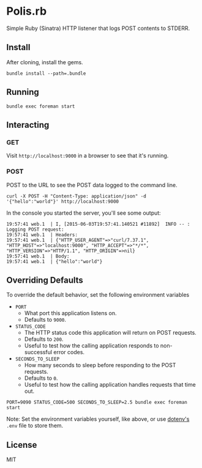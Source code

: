 # Polis.rb

Simple Ruby (Sinatra) HTTP listener that logs POST contents to STDERR.

## Install

After cloning, install the gems.

```
bundle install --path=.bundle
```

## Running

```
bundle exec foreman start
```

## Interacting

### GET

Visit `http://localhost:9000` in a browser to see that it's running.

### POST

POST to the URL to see the POST data logged to the command line.

```
curl -X POST -H "Content-Type: application/json" -d '{"hello":"world"}' http://localhost:9000
```

In the console you started the server, you'll see some output:

```
19:57:41 web.1  | I, [2015-06-03T19:57:41.140521 #11892]  INFO -- : Logging POST request:
19:57:41 web.1  | Headers:
19:57:41 web.1  | {"HTTP_USER_AGENT"=>"curl/7.37.1", "HTTP_HOST"=>"localhost:9000", "HTTP_ACCEPT"=>"*/*", "HTTP_VERSION"=>"HTTP/1.1", "HTTP_ORIGIN"=>nil}
19:57:41 web.1  | Body:
19:57:41 web.1  | {"hello":"world"}
```

## Overriding Defaults

To override the default behavior, set the following environment variables

- `PORT`
  - What port this application listens on.
  - Defaults to `9000`.
- `STATUS_CODE`
  - The HTTP status code this application will return on POST requests.
  - Defaults to `200`.
  - Useful to test how the calling application responds to non-successful
    error codes.
- `SECONDS_TO_SLEEP`
  - How many seconds to sleep before responding to the POST requests.
  - Defaults to `0`.
  - Useful to test how the calling application handles requests that time out.

```
PORT=9090 STATUS_CODE=500 SECONDS_TO_SLEEP=2.5 bundle exec foreman start
```

Note: Set the environment variables yourself, like above, or use [dotenv's](https://github.com/bkeepers/dotenv) `.env` file to store them.

## License

MIT

